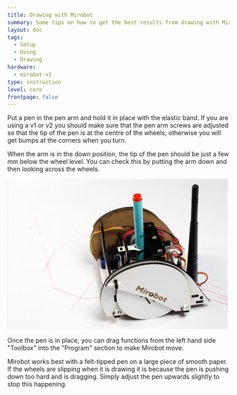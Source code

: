 ```yaml
---
title: Drawing with Mirobot
summary: Some tips on how to get the best results from drawing with Mirobot
layout: doc
tags:
  - Setup
  - Using
  - Drawing
hardware:
  - mirobot-v1
type: instruction
level: core
frontpage: false
---
```


Put a pen in the pen arm and hold it in place with the elastic band. If you are using a v1 or v2 you should make sure that the pen arm screws are adjusted so that the tip of the pen is at the centre of the wheels, otherwise you will get bumps at the corners when you turn.

When the arm is in the down position, the tip of the pen should be just a few mm below the wheel level. You can check this by putting the arm down and then looking across the wheels.

![Drawing with Mirobot](/assets/docs/drawing-with-mirobot/1.jpg)

Once the pen is in place, you can drag functions from the left hand side "Toolbox" into the "Program" section to make Mirobot move.

Mirobot works best with a felt-tipped pen on a large piece of smooth paper. If the wheels are slipping when it is drawing it is because the pen is pushing down too hard and is dragging. Simply adjust the pen upwards slightly to stop this happening.